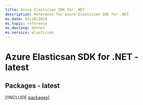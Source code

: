 ```yaml
---
title: Azure Elasticsan SDK for .NET
description: Reference for Azure Elasticsan SDK for .NET
ms.date: 03/28/2024
ms.topic: reference
ms.devlang: dotnet
ms.service: elasticsan
---
```

# Azure Elasticsan SDK for .NET - latest
## Packages - latest
[!INCLUDE [packages](elasticsan-index.md)]